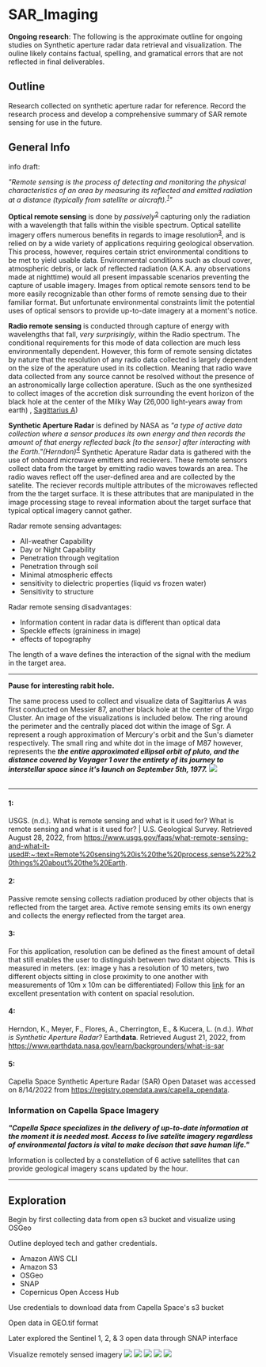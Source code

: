 # SAR_Imaging
**Ongoing research**: The following is the approximate outline for ongoing studies on Synthetic aperture radar data retrieval and visualization. The ouline likely contains factual, spelling, and gramatical errors that are not reflected in final deliverables.
## Outline
Research collected on synthetic aperture radar for reference. Record the research process and develop a comprehensive summary of SAR remote sensing for use in the future. 

## General Info
info draft: 


*"Remote sensing is the process of detecting and monitoring the physical characteristics of an area by measuring its reflected and emitted radiation at a distance (typically from satellite or aircraft).<sup>[1](#1)</sup>"*

**Optical remote sensing** is done by *passively*<sup>[2](#2)</sup> capturing only the radiation with a wavelength that falls within the visible spectrum. Optical satellite imagery offers numerous benefits in regards to image resolution<sup>[3](#3)</sup>, and is relied on by a wide variety of applications requiring geological observation. This process, however, requires certain strict environmental conditions to be met to yield usable data. Environmental conditions such as cloud cover, atmospheric debris, or lack of reflected radiation (A.K.A. any observations made at nighttime) would all present impassable scenarios preventing the capture of usable imagery. Images from optical remote sensors tend to be more easily recognizable than other forms of remote sensing due to their familiar format. But unfortunate environmental constraints limit the potential uses of optical sensors to provide up-to-date imagery at a moment's notice.

**Radio remote sensing** is conducted through capture of energy with wavelengths that fall, *very surprisingly*, within the Radio spectrum. The conditional requirements for this mode of data collection are much less environmentally dependent. However, this form of remote sensing dictates by nature that the resolution of any radio data collected is largely dependent on the size of the aperature used in its collection. Meaning that radio wave data collected from any source cannot be resolved without the presence of an astronomically large collection aperature. (Such as the one synthesized to collect images of the accretion disk surrounding the event horizon of the black hole at the center of the Milky Way (26,000 light-years away from earth) , [Sagittarius A](https://www.space.com/meet-milky-way-black-hole-sagittarius-a))

**Synthetic Aperture Radar** is defined by NASA as *"a type of active data collection where a sensor produces its own energy and then records the amount of that energy reflected back [to the sensor] after interacting with the Earth."(Herndon)<sup>[4](#4)</sup>* Synthetic Aperature Radar data is gathered with the use of onboard microwave emitters and recievers. These remote sensors collect data from the target by emitting radio waves towards an area. The radio waves reflect off the user-defined area and are collected by the satelite. The reciever records multiple attributes of the microwaves reflected from the the target surface. It is these attributes that are manipulated in the image processing stage to reveal information about the target surface that typical optical imagery cannot gather.




Radar remote sensing advantages:
- All-weather Capability
- Day or Night Capability
- Penetration through vegitation
- Penetration through soil 
- Minimal atmospheric effects
- sensitivity to dielectric properties (liquid vs frozen water)
- Sensitivity to structure

Radar remote sensing disadvantages:
- Information content in radar data is different than optical data
- Speckle effects (graininess in image)
- effects of topography

The length of a wave defines the interaction of the signal with the medium in the target area.
* **

**Pause for interesting rabit hole.**

The same process used to collect and visualize data of Sagittarius A was first conducted on Messier 87, another black hole at the center of the Virgo Cluster. An image of the visualizations is included below. The ring around the perimeter and the centrally placed dot within the image of Sgr. A represent a rough approximation of Mercury's orbit and the Sun's diameter respectively. The small ring and white dot in the image of M87 however, represents the ***the entire approximated ellipsal orbit of pluto, and the distance covered by Voyager 1 over the entirety of its journey to interstellar space since it's launch on September 5th, 1977.*** 
![](./black-hole-M87.jpeg)
</br>
</br>

* ** 
 

#### 1: 
USGS. (n.d.). What is remote sensing and what is it used for? What is remote sensing and what is it used for? | U.S. Geological Survey. Retrieved August 28, 2022, from https://www.usgs.gov/faqs/what-remote-sensing-and-what-it-used#:~:text=Remote%20sensing%20is%20the%20process,sense%22%20things%20about%20the%20Earth. 

#### 2: 
Passive remote sensing collects radiation produced by other objects that is reflected from the target area.
Active remote sensing emits its own energy and collects the energy reflected from the target area.

#### 3:
For this application, resolution can be defined as the finest amount of detail that still enables the user to distinguish between two distant objects. This is measured in meters. (ex: image y has a resolution of 10 meters, two different objects sitting in close proximity to one another with measurements of 10m x 10m can be differentiated)
Follow this [link](http://www.edc.uri.edu/nrs/classes/nrs409/rs/lectures/howremotesensonwork.pdf) for an excellent presentation with content on spacial resolution.

#### 4: 
Herndon, K., Meyer, F., Flores, A., Cherrington, E., &amp; Kucera, L. (n.d.). *What is Synthetic Aperture Radar?* Earth**data**. Retrieved August 21, 2022, from https://www.earthdata.nasa.gov/learn/backgrounders/what-is-sar 

#### 5: 
Capella Space Synthetic Aperture Radar (SAR) Open Dataset was accessed on 8/14/2022 from https://registry.opendata.aws/capella_opendata.



### **Information on Capella Space Imagery**
***"Capella Space specializes in the delivery of up-to-date information at the moment it is needed most. Access to live satelite imagery regardless of environmental factors is vital to make decison that save human life."***

Information is collected by a constellation of 6 active satellites that can provide geological imagery scans updated by the hour.

* **
## Exploration


Begin by first collecting data from open s3 bucket and visualize using OSGeo

Outline deployed tech and gather credentials.
- Amazon AWS CLI 
- Amazon S3 
- OSGeo
- SNAP
- Copernicus Open Access Hub 

Use credentials to download data from Capella Space's s3 bucket

Open data in GEO.tif format 

Later explored the Sentinel 1, 2, & 3 open data through SNAP interface


Visualize remotely sensed imagery
![](./RAW.png)
![](./first-look-correction-1.png)
![](./feedback-spectrum-autoclassify.png)
![](./glacier_flow_previews.png)
![](./Tarquinia.png)



